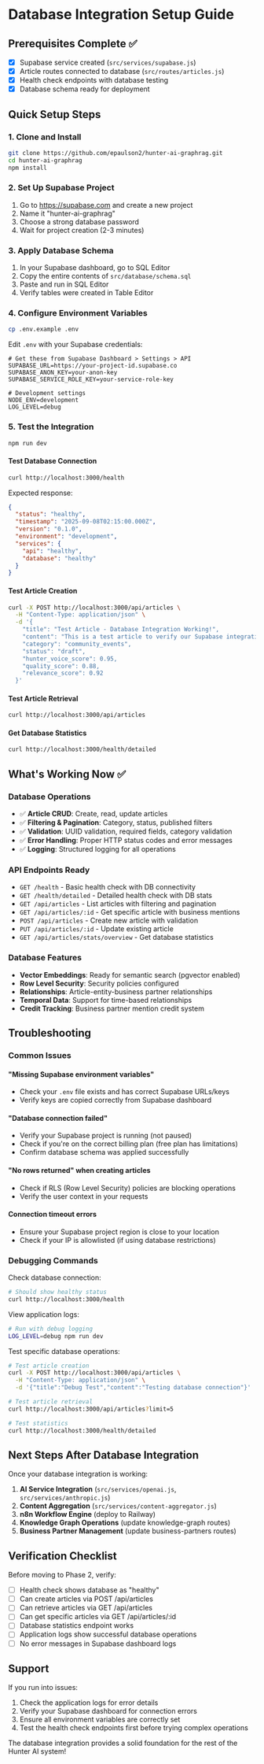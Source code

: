 # Database Integration Setup Guide

## Prerequisites Complete ✅
- [x] Supabase service created (`src/services/supabase.js`)
- [x] Article routes connected to database (`src/routes/articles.js`) 
- [x] Health check endpoints with database testing
- [x] Database schema ready for deployment

## Quick Setup Steps

### 1. Clone and Install
```bash
git clone https://github.com/epaulson2/hunter-ai-graphrag.git
cd hunter-ai-graphrag
npm install
```

### 2. Set Up Supabase Project
1. Go to https://supabase.com and create a new project
2. Name it "hunter-ai-graphrag"
3. Choose a strong database password
4. Wait for project creation (2-3 minutes)

### 3. Apply Database Schema
1. In your Supabase dashboard, go to SQL Editor
2. Copy the entire contents of `src/database/schema.sql`
3. Paste and run in SQL Editor
4. Verify tables were created in Table Editor

### 4. Configure Environment Variables
```bash
cp .env.example .env
```

Edit `.env` with your Supabase credentials:
```env
# Get these from Supabase Dashboard > Settings > API
SUPABASE_URL=https://your-project-id.supabase.co
SUPABASE_ANON_KEY=your-anon-key
SUPABASE_SERVICE_ROLE_KEY=your-service-role-key

# Development settings
NODE_ENV=development
LOG_LEVEL=debug
```

### 5. Test the Integration
```bash
npm run dev
```

#### Test Database Connection
```bash
curl http://localhost:3000/health
```

Expected response:
```json
{
  "status": "healthy",
  "timestamp": "2025-09-08T02:15:00.000Z",
  "version": "0.1.0",
  "environment": "development",
  "services": {
    "api": "healthy",
    "database": "healthy"
  }
}
```

#### Test Article Creation
```bash
curl -X POST http://localhost:3000/api/articles \
  -H "Content-Type: application/json" \
  -d '{
    "title": "Test Article - Database Integration Working!",
    "content": "This is a test article to verify our Supabase integration is working correctly. Hunter the Otter would be proud!",
    "category": "community_events",
    "status": "draft",
    "hunter_voice_score": 0.95,
    "quality_score": 0.88,
    "relevance_score": 0.92
  }'
```

#### Test Article Retrieval
```bash
curl http://localhost:3000/api/articles
```

#### Get Database Statistics
```bash
curl http://localhost:3000/health/detailed
```

## What's Working Now ✅

### Database Operations
- ✅ **Article CRUD**: Create, read, update articles
- ✅ **Filtering & Pagination**: Category, status, published filters
- ✅ **Validation**: UUID validation, required fields, category validation
- ✅ **Error Handling**: Proper HTTP status codes and error messages
- ✅ **Logging**: Structured logging for all operations

### API Endpoints Ready
- `GET /health` - Basic health check with DB connectivity
- `GET /health/detailed` - Detailed health check with DB stats
- `GET /api/articles` - List articles with filtering and pagination
- `GET /api/articles/:id` - Get specific article with business mentions
- `POST /api/articles` - Create new article with validation
- `PUT /api/articles/:id` - Update existing article
- `GET /api/articles/stats/overview` - Get database statistics

### Database Features
- **Vector Embeddings**: Ready for semantic search (pgvector enabled)
- **Row Level Security**: Security policies configured
- **Relationships**: Article-entity-business partner relationships
- **Temporal Data**: Support for time-based relationships
- **Credit Tracking**: Business partner mention credit system

## Troubleshooting

### Common Issues

#### "Missing Supabase environment variables"
- Check your `.env` file exists and has correct Supabase URLs/keys
- Verify keys are copied correctly from Supabase dashboard

#### "Database connection failed"
- Verify your Supabase project is running (not paused)
- Check if you're on the correct billing plan (free plan has limitations)
- Confirm database schema was applied successfully

#### "No rows returned" when creating articles
- Check if RLS (Row Level Security) policies are blocking operations
- Verify the user context in your requests

#### Connection timeout errors
- Ensure your Supabase project region is close to your location
- Check if your IP is allowlisted (if using database restrictions)

### Debugging Commands

Check database connection:
```bash
# Should show healthy status
curl http://localhost:3000/health
```

View application logs:
```bash
# Run with debug logging
LOG_LEVEL=debug npm run dev
```

Test specific database operations:
```bash
# Test article creation
curl -X POST http://localhost:3000/api/articles \
  -H "Content-Type: application/json" \
  -d '{"title":"Debug Test","content":"Testing database connection"}'

# Test article retrieval  
curl http://localhost:3000/api/articles?limit=5

# Test statistics
curl http://localhost:3000/health/detailed
```

## Next Steps After Database Integration

Once your database integration is working:

1. **AI Service Integration** (`src/services/openai.js`, `src/services/anthropic.js`)
2. **Content Aggregation** (`src/services/content-aggregator.js`)
3. **n8n Workflow Engine** (deploy to Railway)
4. **Knowledge Graph Operations** (update knowledge-graph routes)
5. **Business Partner Management** (update business-partners routes)

## Verification Checklist

Before moving to Phase 2, verify:

- [ ] Health check shows database as "healthy"
- [ ] Can create articles via POST /api/articles
- [ ] Can retrieve articles via GET /api/articles
- [ ] Can get specific articles via GET /api/articles/:id
- [ ] Database statistics endpoint works
- [ ] Application logs show successful database operations
- [ ] No error messages in Supabase dashboard logs

## Support

If you run into issues:
1. Check the application logs for error details
2. Verify your Supabase dashboard for connection errors
3. Ensure all environment variables are correctly set
4. Test the health check endpoints first before trying complex operations

The database integration provides a solid foundation for the rest of the Hunter AI system!
